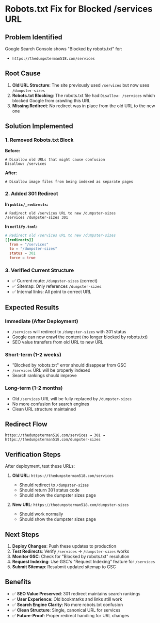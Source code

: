# Robots.txt Fix for Blocked /services URL

## Problem Identified

Google Search Console shows "Blocked by robots.txt" for:
- `https://thedumpsterman518.com/services`

## Root Cause

1. **Old URL Structure**: The site previously used `/services` but now uses `/dumpster-sizes`
2. **Robots.txt Blocking**: The robots.txt file had `Disallow: /services` which blocked Google from crawling this URL
3. **Missing Redirect**: No redirect was in place from the old URL to the new one

## Solution Implemented

### 1. Removed Robots.txt Block
**Before:**
```
# Disallow old URLs that might cause confusion
Disallow: /services
```

**After:**
```
# Disallow image files from being indexed as separate pages
```

### 2. Added 301 Redirect
**In `public/_redirects`:**
```
# Redirect old /services URL to new /dumpster-sizes
/services /dumpster-sizes 301
```

**In `netlify.toml`:**
```toml
# Redirect old /services URL to new /dumpster-sizes
[[redirects]]
  from = "/services"
  to = "/dumpster-sizes"
  status = 301
  force = true
```

### 3. Verified Current Structure
- ✅ Current route: `/dumpster-sizes` (correct)
- ✅ Sitemap: Only references `/dumpster-sizes`
- ✅ Internal links: All point to correct URL

## Expected Results

### Immediate (After Deployment)
- `/services` will redirect to `/dumpster-sizes` with 301 status
- Google can now crawl the content (no longer blocked by robots.txt)
- SEO value transfers from old URL to new URL

### Short-term (1-2 weeks)
- "Blocked by robots.txt" error should disappear from GSC
- `/services` URL will be properly indexed
- Search rankings should improve

### Long-term (1-2 months)
- Old `/services` URL will be fully replaced by `/dumpster-sizes`
- No more confusion for search engines
- Clean URL structure maintained

## Redirect Flow

```
https://thedumpsterman518.com/services → 301 → https://thedumpsterman518.com/dumpster-sizes
```

## Verification Steps

After deployment, test these URLs:
1. **Old URL**: `https://thedumpsterman518.com/services`
   - Should redirect to `/dumpster-sizes`
   - Should return 301 status code
   - Should show the dumpster sizes page

2. **New URL**: `https://thedumpsterman518.com/dumpster-sizes`
   - Should work normally
   - Should show the dumpster sizes page

## Next Steps

1. **Deploy Changes**: Push these updates to production
2. **Test Redirects**: Verify `/services` → `/dumpster-sizes` works
3. **Monitor GSC**: Check for "Blocked by robots.txt" resolution
4. **Request Indexing**: Use GSC's "Request Indexing" feature for `/services`
5. **Submit Sitemap**: Resubmit updated sitemap to GSC

## Benefits

- ✅ **SEO Value Preserved**: 301 redirect maintains search rankings
- ✅ **User Experience**: Old bookmarks and links still work
- ✅ **Search Engine Clarity**: No more robots.txt confusion
- ✅ **Clean Structure**: Single, canonical URL for services
- ✅ **Future-Proof**: Proper redirect handling for URL changes
